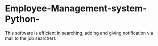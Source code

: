 # Employee-Management-system-Python-
This software is efficient in searching, adding and giving notification via mail to the job searchers
